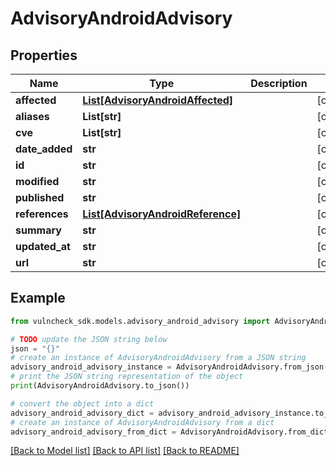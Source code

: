 # AdvisoryAndroidAdvisory


## Properties

Name | Type | Description | Notes
------------ | ------------- | ------------- | -------------
**affected** | [**List[AdvisoryAndroidAffected]**](AdvisoryAndroidAffected.md) |  | [optional] 
**aliases** | **List[str]** |  | [optional] 
**cve** | **List[str]** |  | [optional] 
**date_added** | **str** |  | [optional] 
**id** | **str** |  | [optional] 
**modified** | **str** |  | [optional] 
**published** | **str** |  | [optional] 
**references** | [**List[AdvisoryAndroidReference]**](AdvisoryAndroidReference.md) |  | [optional] 
**summary** | **str** |  | [optional] 
**updated_at** | **str** |  | [optional] 
**url** | **str** |  | [optional] 

## Example

```python
from vulncheck_sdk.models.advisory_android_advisory import AdvisoryAndroidAdvisory

# TODO update the JSON string below
json = "{}"
# create an instance of AdvisoryAndroidAdvisory from a JSON string
advisory_android_advisory_instance = AdvisoryAndroidAdvisory.from_json(json)
# print the JSON string representation of the object
print(AdvisoryAndroidAdvisory.to_json())

# convert the object into a dict
advisory_android_advisory_dict = advisory_android_advisory_instance.to_dict()
# create an instance of AdvisoryAndroidAdvisory from a dict
advisory_android_advisory_from_dict = AdvisoryAndroidAdvisory.from_dict(advisory_android_advisory_dict)
```
[[Back to Model list]](../README.md#documentation-for-models) [[Back to API list]](../README.md#documentation-for-api-endpoints) [[Back to README]](../README.md)


